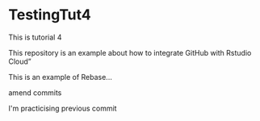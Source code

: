# TestingTut4

This is tutorial 4

This repository is an example about how to integrate GitHub with Rstudio Cloud”

This is an example of Rebase... 

amend commits

I'm practicising previous commit 
